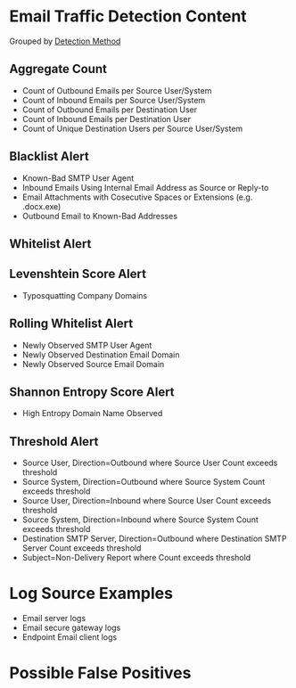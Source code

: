 # Email Traffic Detection Content


Grouped by [Detection Method](/Detection-Methods.md)


## Aggregate Count
- Count of Outbound Emails per Source User/System
- Count of Inbound Emails per Source User/System
- Count of Outbound Emails per Destination User
- Count of Inbound Emails per Destination User
- Count of Unique Destination Users per Source User/System


## Blacklist Alert
- Known-Bad SMTP User Agent
- Inbound Emails Using Internal Email Address as Source or Reply-to
- Email Attachments with Cosecutive Spaces or Extensions (e.g. .docx.exe)
- Outbound Email to Known-Bad Addresses


## Whitelist Alert



## Levenshtein Score Alert
- Typosquatting Company Domains


## Rolling Whitelist Alert
- Newly Observed SMTP User Agent
- Newly Observed Destination Email Domain
- Newly Observed Source Email Domain
 

## Shannon Entropy Score Alert
- High Entropy Domain Name Observed


## Threshold Alert
- Source User, Direction=Outbound where Source User Count exceeds threshold
- Source System, Direction=Outbound where Source System Count exceeds threshold
- Source User, Direction=Inbound where Source User Count exceeds threshold
- Source System, Direction=Inbound where Source System Count exceeds threshold
- Destination SMTP Server, Direction=Outbound where Destination SMTP Server Count exceeds threshold
- Subject=Non-Delivery Report where Count exceeds threshold


# Log Source Examples
- Email server logs
- Email secure gateway logs
- Endpoint Email client logs


# Possible False Positives
